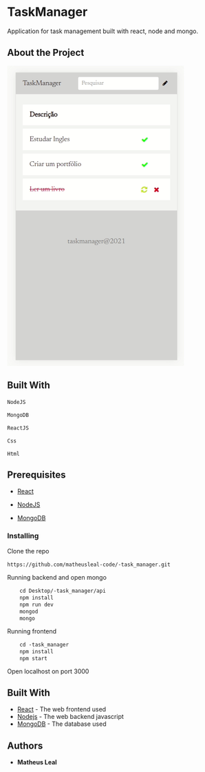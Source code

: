 # TaskManager

Application for task management built with react, node and mongo.

## About the Project

![application running](./public/github/taskmanager.gif)

## Built With

```
NodeJS
```
```
MongoDB
```
```
ReactJS
```
```
Css
```
```
Html
```

## Prerequisites

* [React](https://reactjs.org/)

* [NodeJS](https://nodejs.org/en/download/)

* [MongoDB](https://www.mongodb.com/)

### Installing

Clone the repo

```
https://github.com/matheusleal-code/-task_manager.git
```

Running backend and open mongo

```
    cd Desktop/-task_manager/api
    npm install
    npm run dev
    mongod
    mongo
```

Running frontend

```
    cd -task_manager
    npm install
    npm start
```

Open localhost on port 3000

## Built With

* [React](https://reactjs.org/) - The web frontend used
* [Nodejs](https://nodejs.org/en/download/) - The web backend javascript 
* [MongoDB](https://www.mongodb.com/) - The database used

## Authors

* **Matheus Leal**